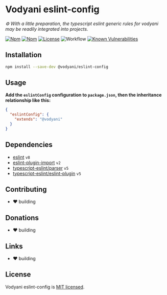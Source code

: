 # Vodyani eslint-config

*⚙ With a little preparation, the typescript eslint generic rules for vodyani may be readily integrated into projects.*

[![Npm](https://img.shields.io/npm/v/@vodyani/eslint-config)](https://www.npmjs.com/package/@vodyani/eslint-config)
[![Npm](https://img.shields.io/npm/dm/@vodyani/eslint-config)](https://www.npmjs.com/package/@vodyani/eslint-config)
[![License](https://img.shields.io/github/license/vodyani/eslint-config)](LICENSE)
![Workflow](https://github.com/vodyani/eslint-config/actions/workflows/release.yml/badge.svg)
[![Known Vulnerabilities](https://snyk.io/test/github/vodyani/eslint-config/badge.svg?targetFile=package.json)](https://snyk.io/test/github/vodyani/eslint-config?targetFile=package.json)

## Installation

```sh
npm install --save-dev @vodyani/eslint-config
```

## Usage

**Add the `eslintConfig` configuration to `package.json`, then the inheritance relationship like this:**

```json
{
  "eslintConfig": {
    "extends": "@vodyani"
  }
}
```

## Dependencies

- [eslint](https://github.com/eslint/eslint) `v8`
- [eslint-plugin-import](https://github.com/import-js/eslint-plugin-import) `v2`
- [typescript-eslint/parser](https://github.com/eslint/typescript-eslint-parser) `v5`
- [typescript-eslint/eslint-plugin](https://github.com/bradzacher/eslint-plugin-typescript) `v5`

## Contributing

- ❤ building

## **Donations**

- ❤ building

## Links

- ❤ building

## License

Vodyani eslint-config is [MIT licensed](LICENSE).
